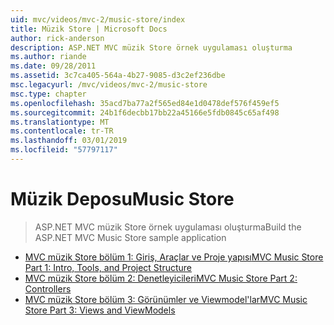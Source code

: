 ```yaml
---
uid: mvc/videos/mvc-2/music-store/index
title: Müzik Store | Microsoft Docs
author: rick-anderson
description: ASP.NET MVC müzik Store örnek uygulaması oluşturma
ms.author: riande
ms.date: 09/28/2011
ms.assetid: 3c7ca405-564a-4b27-9085-d3c2ef236dbe
msc.legacyurl: /mvc/videos/mvc-2/music-store
msc.type: chapter
ms.openlocfilehash: 35acd7ba77a2f565ed84e1d0478def576f459ef5
ms.sourcegitcommit: 24b1f6decbb17bb22a45166e5fdb0845c65af498
ms.translationtype: MT
ms.contentlocale: tr-TR
ms.lasthandoff: 03/01/2019
ms.locfileid: "57797117"
---
```

<a name="music-store"></a><span data-ttu-id="221f3-103">Müzik Deposu</span><span class="sxs-lookup"><span data-stu-id="221f3-103">Music Store</span></span>
====================
> <span data-ttu-id="221f3-104">ASP.NET MVC müzik Store örnek uygulaması oluşturma</span><span class="sxs-lookup"><span data-stu-id="221f3-104">Build the ASP.NET MVC Music Store sample application</span></span>


- [<span data-ttu-id="221f3-105">MVC müzik Store bölüm 1: Giriş, Araçlar ve Proje yapısı</span><span class="sxs-lookup"><span data-stu-id="221f3-105">MVC Music Store Part 1: Intro, Tools, and Project Structure</span></span>](mvc-music-store-part-1-intro-tools-and-project-structure.md)
- [<span data-ttu-id="221f3-106">MVC müzik Store bölüm 2: Denetleyicileri</span><span class="sxs-lookup"><span data-stu-id="221f3-106">MVC Music Store Part 2: Controllers</span></span>](mvc-music-store-part-2-controllers.md)
- [<span data-ttu-id="221f3-107">MVC müzik Store bölüm 3: Görünümler ve Viewmodel'lar</span><span class="sxs-lookup"><span data-stu-id="221f3-107">MVC Music Store Part 3: Views and ViewModels</span></span>](mvc-music-store-part-3-views-and-viewmodels.md)

